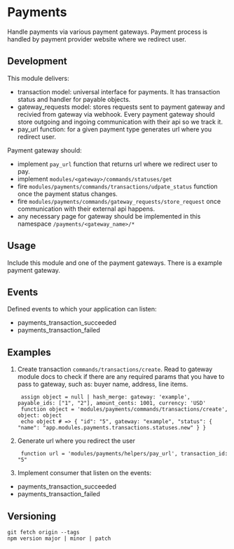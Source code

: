 # Payments

Handle payments via various payment gateways. Payment process is handled by payment provider website where we redirect user.

## Development

This module delivers:
- transaction model: universal interface for payments. It has transaction status and handler for payable objects.
- gateway_requests model: stores requests sent to payment gateway and recivied from gateway via webhook. Every payment gateway should store outgoing and ingoing communication with their api so we track it.
- pay_url function: for a given payment type generates url where you redirect user.

Payment gateway should:
- implement `pay_url` function that returns url where we redirect user to pay.
- implement `modules/<gateway>/commands/statuses/get`
- fire `modules/payments/commands/transactions/udpate_status` function once the payment status changes.
- fire `modules/payments/commands/gateway_requests/store_request` once communication with their external api happens.
- any necessary page for gateway should be implemented in this namespace `/payments/<gateway_name>/*`

## Usage

Include this module and one of the payment gateways. There is a example payment gateway.

## Events

Defined events to which your application can listen:
- payments_transaction_succeeded
- payments_transaction_failed

## Examples

1. Create transaction `commands/transactions/create`. Read to gateway module docs to check if there are any required params that you have to pass to gateway, such as: buyer name, address, line items.

        assign object = null | hash_merge: gateway: 'example', payable_ids: ["1", "2"], amount_cents: 1001, currency: 'USD'
        function object = 'modules/payments/commands/transactions/create', object: object
        echo object # => { "id": "5", gateway: "example", "status": { "name": "app.modules.payments.transactions.statuses.new" } }

2. Generate url where you redirect the user
        
        function url = 'modules/payments/helpers/pay_url', transaction_id: "5"
        
3. Implement consumer that listen on the events:
- payments_transaction_succeeded
- payments_transaction_failed

## Versioning

```
git fetch origin --tags
npm version major | minor | patch
```
